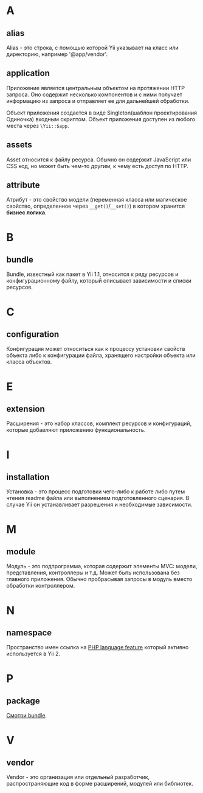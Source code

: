 # A

## alias

Alias - это строка, с помощью которой Yii указывает на класс или директорию, например '@app/vendor'.

## application

Приложение является центральным объектом на протяжении HTTP запроса. Оно содержит несколько компонентов и с ними 
получает информацию из запроса и отправляет ее для дальнейшей обработки.

Объект приложения создается в виде Singleton(шаблон проектирования Одиночка) входным скриптом. 
Объект приложения доступен из любого места через `\Yii::$app`.

## assets

Asset относится к файлу ресурса. Обычно он содержит JavaScript или CSS код, но может быть чем-то другим, к чему есть доступ по HTTP.

## attribute

Атрибут - это свойство модели (переменная класса или магическое свойство, определенное через `__get()`/`__set()`) в котором хранится **бизнес логика**.

# B

## bundle

Bundle, известный как пакет в Yii 1.1, относится к ряду ресурсов и конфигурационному файлу, который описывает зависимости и списки ресурсов.

# C

## configuration

Конфигурация может относиться как к процессу установки свойств объекта либо к конфигурации файла, хранящего настройки объекта или класса объектов.

# E

## extension

Расширения - это набор классов, комплект ресурсов и конфигураций, которые добавляют приложению функциональность.

# I

## installation

Установка - это процесс подготовки чего-либо к работе либо путем чтения readme файла или выполнением подготовленного сценария. В случае Yii он устанавливает разрешения и необходимые зависимости.

# M

## module

Модуль - это подпрограмма, которая содержит элементы MVC: модели, представления, контроллеры и т.д. Может быть использована без главного приложения. Обычно пробрасывая запросы в модуль вместо обработки контроллером.

# N

## namespace

Пространство имен ссылка на [PHP language feature](https://www.php.net/manual/en/language.namespaces.php) который активно используется в Yii 2.

# P

## package

[Смотри bundle](#bundle).

# V

## vendor

Vendor - это организация или отдельный разработчик, распространяющие код в форме расширений, модулей или библиотек.
